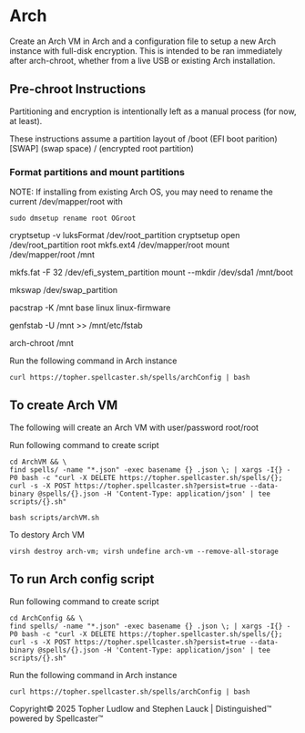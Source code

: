 # Arch
Create an Arch VM in Arch and a configuration file to setup a new Arch instance with full-disk encryption.
This is intended to be ran immediately after arch-chroot, whether from a live USB or existing Arch installation.

## Pre-chroot Instructions

Partitioning and encryption is intentionally left as a manual process (for now, at least).

These instructions assume a partition layout of
/boot (EFI boot parition)
[SWAP] (swap space)
/ (encrypted root partition)

### Format partitions and mount partitions

NOTE: If installing from existing Arch OS, you may need to rename the current /dev/mapper/root with
```shell
sudo dmsetup rename root OGroot
```

cryptsetup -v luksFormat /dev/root_partition
cryptsetup open /dev/root_partition root
mkfs.ext4 /dev/mapper/root
mount /dev/mapper/root /mnt

mkfs.fat -F 32 /dev/efi_system_partition
mount --mkdir /dev/sda1 /mnt/boot

mkswap /dev/swap_partition

pacstrap -K /mnt base linux linux-firmware

genfstab -U /mnt >> /mnt/etc/fstab

arch-chroot /mnt

Run the following command in Arch instance
```shell
curl https://topher.spellcaster.sh/spells/archConfig | bash
```

## To create Arch VM

The following will create an Arch VM with user/password root/root

Run following command to create script
```shell
cd ArchVM && \
find spells/ -name "*.json" -exec basename {} .json \; | xargs -I{} -P0 bash -c "curl -X DELETE https://topher.spellcaster.sh/spells/{}; curl -s -X POST https://topher.spellcaster.sh?persist=true --data-binary @spells/{}.json -H 'Content-Type: application/json' | tee scripts/{}.sh"

```

```shell
bash scripts/archVM.sh
```

To destory Arch VM
```shell
virsh destroy arch-vm; virsh undefine arch-vm --remove-all-storage
```

## To run Arch config script

Run following command to create script
```shell
cd ArchConfig && \
find spells/ -name "*.json" -exec basename {} .json \; | xargs -I{} -P0 bash -c "curl -X DELETE https://topher.spellcaster.sh/spells/{}; curl -s -X POST https://topher.spellcaster.sh?persist=true --data-binary @spells/{}.json -H 'Content-Type: application/json' | tee scripts/{}.sh"
```

Run the following command in Arch instance
```shell
curl https://topher.spellcaster.sh/spells/archConfig | bash
```


Copyright© 2025 Topher Ludlow and Stephen Lauck | Distinguished™ powered by Spellcaster™